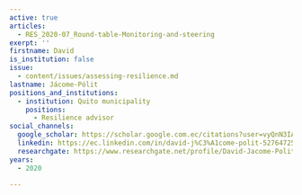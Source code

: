 ```yaml
---
active: true
articles:
  - RES_2020-07_Round-table-Monitoring-and-steering
exerpt: ''
firstname: David
is_institution: false
issue:
  - content/issues/assessing-resilience.md
lastname: Jácome-Pólit
positions_and_institutions:
  - institution: Quito municipality
    positions:
      - Resilience advisor
social_channels:
  google_scholar: https://scholar.google.com.ec/citations?user=vyQnN3IAAAAJ&hl=es
  linkedin: https://ec.linkedin.com/in/david-j%C3%A1come-polit-52764725
  researchgate: https://www.researchgate.net/profile/David-Jacome-Polit
years:
  - 2020

---
```

